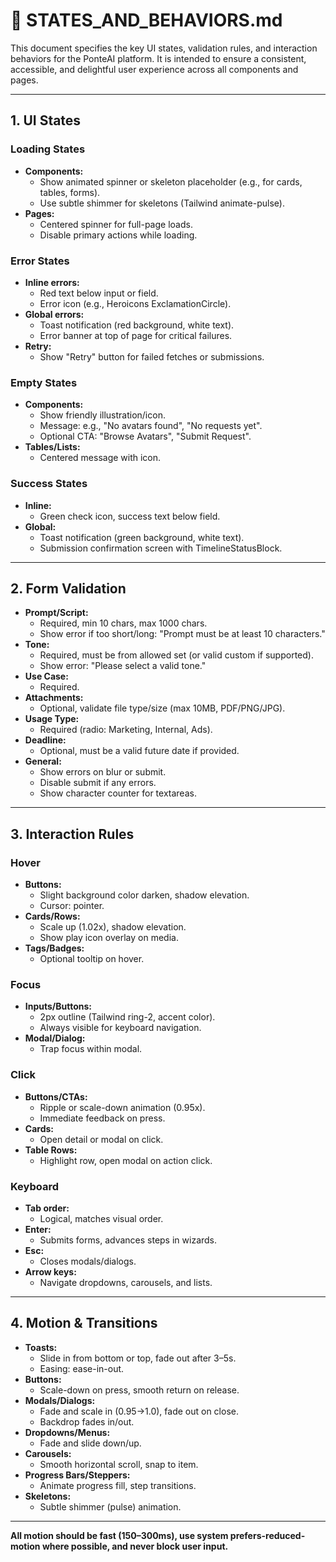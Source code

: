 # 🧭 STATES_AND_BEHAVIORS.md

This document specifies the key UI states, validation rules, and interaction behaviors for the PonteAI platform. It is intended to ensure a consistent, accessible, and delightful user experience across all components and pages.

---

## 1. UI States

### Loading States
- **Components:**
  - Show animated spinner or skeleton placeholder (e.g., for cards, tables, forms).
  - Use subtle shimmer for skeletons (Tailwind animate-pulse).
- **Pages:**
  - Centered spinner for full-page loads.
  - Disable primary actions while loading.

### Error States
- **Inline errors:**
  - Red text below input or field.
  - Error icon (e.g., Heroicons ExclamationCircle).
- **Global errors:**
  - Toast notification (red background, white text).
  - Error banner at top of page for critical failures.
- **Retry:**
  - Show "Retry" button for failed fetches or submissions.

### Empty States
- **Components:**
  - Show friendly illustration/icon.
  - Message: e.g., "No avatars found", "No requests yet".
  - Optional CTA: "Browse Avatars", "Submit Request".
- **Tables/Lists:**
  - Centered message with icon.

### Success States
- **Inline:**
  - Green check icon, success text below field.
- **Global:**
  - Toast notification (green background, white text).
  - Submission confirmation screen with TimelineStatusBlock.

---

## 2. Form Validation

- **Prompt/Script:**
  - Required, min 10 chars, max 1000 chars.
  - Show error if too short/long: "Prompt must be at least 10 characters."
- **Tone:**
  - Required, must be from allowed set (or valid custom if supported).
  - Show error: "Please select a valid tone."
- **Use Case:**
  - Required.
- **Attachments:**
  - Optional, validate file type/size (max 10MB, PDF/PNG/JPG).
- **Usage Type:**
  - Required (radio: Marketing, Internal, Ads).
- **Deadline:**
  - Optional, must be a valid future date if provided.
- **General:**
  - Show errors on blur or submit.
  - Disable submit if any errors.
  - Show character counter for textareas.

---

## 3. Interaction Rules

### Hover
- **Buttons:**
  - Slight background color darken, shadow elevation.
  - Cursor: pointer.
- **Cards/Rows:**
  - Scale up (1.02x), shadow elevation.
  - Show play icon overlay on media.
- **Tags/Badges:**
  - Optional tooltip on hover.

### Focus
- **Inputs/Buttons:**
  - 2px outline (Tailwind ring-2, accent color).
  - Always visible for keyboard navigation.
- **Modal/Dialog:**
  - Trap focus within modal.

### Click
- **Buttons/CTAs:**
  - Ripple or scale-down animation (0.95x).
  - Immediate feedback on press.
- **Cards:**
  - Open detail or modal on click.
- **Table Rows:**
  - Highlight row, open modal on action click.

### Keyboard
- **Tab order:**
  - Logical, matches visual order.
- **Enter:**
  - Submits forms, advances steps in wizards.
- **Esc:**
  - Closes modals/dialogs.
- **Arrow keys:**
  - Navigate dropdowns, carousels, and lists.

---

## 4. Motion & Transitions

- **Toasts:**
  - Slide in from bottom or top, fade out after 3–5s.
  - Easing: ease-in-out.
- **Buttons:**
  - Scale-down on press, smooth return on release.
- **Modals/Dialogs:**
  - Fade and scale in (0.95→1.0), fade out on close.
  - Backdrop fades in/out.
- **Dropdowns/Menus:**
  - Fade and slide down/up.
- **Carousels:**
  - Smooth horizontal scroll, snap to item.
- **Progress Bars/Steppers:**
  - Animate progress fill, step transitions.
- **Skeletons:**
  - Subtle shimmer (pulse) animation.

---

**All motion should be fast (150–300ms), use system prefers-reduced-motion where possible, and never block user input.** 